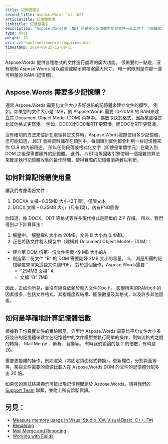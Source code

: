 ```yaml
---
title: 記憶體需求
second_title: Aspose.Words for .NET
articleTitle: 記憶體需求
linktitle: 記憶體需求
description: "Aspose.Words為 .NET 需要多少記憶體才能與文件一起工作？ 了解細節。"
type: docs
weight: 10
url: /zh-hant/net/memory-requirements/
timestamp: 2024-09-25-11-08-55
---
```


Aspose.Words 提供各種格式的文件進行處理的廣大功能。 很重要的一點是，沒有限制 Aspose.Words 可以處理或顯示的檔案最大尺寸。 唯一的限制是你那一邊可用量的 RAM (記憶體)。

## Aspose.Words 需要多少記憶體？

通常 Aspose.Words 需要比文件大小多好幾倍的記憶體來建立文件的模型。 例如，如果您的文件大小是 1MB，則 Aspose.Words 需要 10-20MB 的 RAM來建立其 Document Object Model (DOM) 内存中。 乘數取決於格式，因為某些格式比其他格式更緊湊。 例如，DOCX比DOC和RTF更緊湊，而DOC比RTF更緊凑。

沒有確切的方法來估計在處理特定文件時，Aspose.Words實際使用多少記憶體。 您可能知道，.NET 會將資料儲存在類別中，每個類別實例都會利用一些記憶體來作 CLR 的內部用途。 所以任何段落或格式化文字（即使是單個字元）在載入到 DOM 之後還需要額外的記憶體。 此外，.NET垃圾回收引擎使用一個複雜的算法來確定執行記憶體收集的最佳時間，使得實際的記憶體消耗難以判斷。

## 如何計算記憶體使用量

讓我們考慮兩份文件：

1. DOCXA 文檔– 0.35MB 大小 (2千頁)，僅限文本
2. DOCX 文檔 – 0.35MB 大小（只有1頁），內有PNG圖像

你知道，像 DOCX、ODT 等格式等許多現代格式是簡單的 ZIP 存檔。 所以，我們得到以下計算算法：
1. 解壓中。 解壓檔A 大小為 20MB，文件 B 大小為 0.4MB。
2. 正在將該文件載入模型中（建構其 Document Object Model – DOM）：
* 建立第 DOM 份第一份文件需要 49 MB 大小的A
* 創造第二份文件 "B" 的 DOM 需要剛好 2MB 大小的容量。
3。 測量所需的記憶額度來渲染這些文件到PDF。 對於這個操作，Aspose.Words需要：
  * "294MB 文檔" A
  * 文檔 "B" 7MB

因此，正如你所見，並沒有線性依賴於輸入文件的大小。 影響所需的RAM大小的因素很多，包括文件格式、其複雜度與結構、圖像數量及其格式，以及許多其他因素。

## 如何最準確地計算記憶體倍數

根據數千份真實文件的實驗顯示，典型地 Aspose.Words 需要比平均文件大小多好幾倍的記憶體來建立在記憶體中的文件模型並執行簡單的操作，例如流格式之間的轉換、 Mail Merge 、解析、替換等。 有時我們談論的是 2 的倍數，有時是 20。

需要更複雜的操作，例如渲染（將固定頁面格式轉換），更新欄位，分割頁面等等，某些文件需要的資源比載入在 Aspose.Words DOM 的文件的記憶體分配多出 20 倍。

如果您的測試結果顯示可能出現記憶體問題於 Aspose.Words，請與我們的 [Support Team](/words/net/technical-support/) 聯繫，並附上所有診斷資訊。

## 另見：

* [Measure memory usage in Visual Studio (C#, Visual Basic, C++, F#)](https://learn.microsoft.com/en-us/visualstudio/profiling/memory-usage?view=vs-2022)
* [Rendering](/words/net/rendering/)
* [Mail Merge and Reporting](/words/net/mail-merge-and-reporting/)
* [Working with Fields](/words/net/working-with-fields/)
